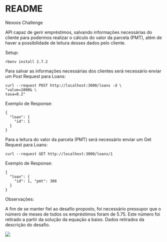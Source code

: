 # README

Nexoos Challenge

API capaz de gerir empréstimos, salvando informações necessárias do cliente para podermos realizar o cálculo do valor da parcela (PMT), além de haver a possibilidade de leitura desses dados pelo cliente.

Setup:

```
rbenv install 2.7.2
```

Para salvar as informações necessárias dos clientes será necessário enviar um Post Request para Loans:

```
curl --request POST http://localhost:3000/loans -d \
"value=1000& \
taxa=0.2"
```

Exemplo de Response:

```
{
  "loan": {
    "id": 1
  }
}
```

Para a leitura do valor da parcela (PMT) será necessário enviar um Get Request para Loans:

```curl --request GET http://localhost:3000/loans/1```

Exemplo de Response:
```
{
  "loan": {
    "id": 1, "pmt": 308
  }
}
```

Observações:

A fim de se manter fiel ao desafio proposto, foi necessário pressupor que o número de meses de todos os empréstimos foram de 5.75.
Este número foi retirado a partir da solução da equação a baixo. Dados retirados da descrição do desafio.

<img src="https://latex.codecogs.com/svg.latex?\Large&space;\frac{1000*0,2(1+0,2)^x}{(1+0,2)^x-1}=308"/>
